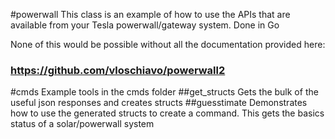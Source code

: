 #powerwall
This class is an example of how to use the APIs that are available from your Tesla powerwall/gateway system.  Done in Go

None of this would be possible without all the documentation provided here:
### https://github.com/vloschiavo/powerwall2

#cmds
Example tools in the cmds folder
##get_structs
Gets the bulk of the useful json responses and creates structs
##guesstimate
Demonstrates how to use the generated structs to create a command.  This gets the basics status of a solar/powerwall system

